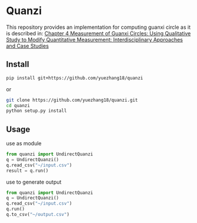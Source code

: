 # Quanzi

This repository provides an implementation for computing guanxi circle as it is described in:
 [Chapter 4 Measurement of Guanxi Circles: Using Qualitative Study to Modify Quantitative Measurement: Interdisciplinary Approaches and Case Studies](https://books.google.com.hk/books?id=59WRDgAAQBAJ&pg=PA73&lpg=PA73&dq=The+Measurement+of+Guanxi+Circles%E2%80%94Using+Qualitative+Study+to+Modify+Quantitative+Measurement&source=bl&ots=WyyJm7Rv-x&sig=ACfU3U0WilrNA95u9yKqYHseFxwRiyDO2w&hl=en&sa=X&ved=2ahUKEwjLxc_nv9HjAhUJHKYKHbyPAikQ6AEwBHoECAgQAQ#v=onepage&q=The%20Measurement%20of%20Guanxi%20Circles%E2%80%94Using%20Qualitative%20Study%20to%20Modify%20Quantitative%20Measurement&f=false)

## Install
```bash
pip install git+https://github.com/yuezhang18/quanzi
```
or
```bash
git clone https://github.com/yuezhang18/quanzi.git
cd quanzi
python setup.py install
```


## Usage

use as module
```python
from quanzi import UndirectQuanzi
q = UndirectQuanzi()
q.read_csv("~/input.csv")
result = q.run()
```
use to generate output
```python
from quanzi import UndirectQuanzi
q = UndirectQuanzi()
q.read_csv("~/input.csv")
q.run()
q.to_csv("~/output.csv")
```